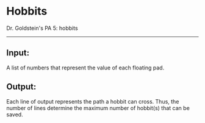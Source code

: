 # Hobbits
Dr. Goldstein's PA 5: hobbits
***
## Input:
A list of numbers that represent the value of each floating pad.
## Output:
Each line of output represents the path a hobbit can cross. Thus, the number of lines
determine the maximum number of hobbit(s) that can be saved.
